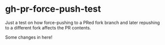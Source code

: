 # gh-pr-force-push-test

Just a test on how force-pushing to a PRed fork branch and later
repushing to a different fork affects the PR contents.

Some changes in here!

